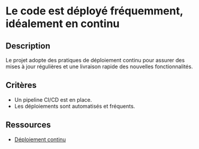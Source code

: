 # Le code est déployé fréquemment, idéalement en continu

## Description

Le projet adopte des pratiques de déploiement continu pour assurer des mises à
jour régulières et une livraison rapide des nouvelles fonctionnalités.

## Critères

- Un pipeline CI/CD est en place.
- Les déploiements sont automatisés et fréquents.

## Ressources

- [Déploiement continu](https://www.atlassian.com/continuous-delivery/continuous-deployment)
